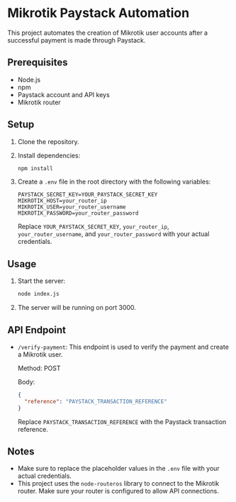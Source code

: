 # Mikrotik Paystack Automation

This project automates the creation of Mikrotik user accounts after a successful payment is made through Paystack.

## Prerequisites

-   Node.js
-   npm
-   Paystack account and API keys
-   Mikrotik router

## Setup

1.  Clone the repository.
2.  Install dependencies:

    ```bash
    npm install
    ```

3.  Create a `.env` file in the root directory with the following variables:

    ```
    PAYSTACK_SECRET_KEY=YOUR_PAYSTACK_SECRET_KEY
    MIKROTIK_HOST=your_router_ip
    MIKROTIK_USER=your_router_username
    MIKROTIK_PASSWORD=your_router_password
    ```

    Replace `YOUR_PAYSTACK_SECRET_KEY`, `your_router_ip`, `your_router_username`, and `your_router_password` with your actual credentials.

## Usage

1.  Start the server:

    ```bash
    node index.js
    ```

2.  The server will be running on port 3000.

## API Endpoint

-   `/verify-payment`: This endpoint is used to verify the payment and create a Mikrotik user.

    Method: POST

    Body:

    ```json
    {
      "reference": "PAYSTACK_TRANSACTION_REFERENCE"
    }
    ```

    Replace `PAYSTACK_TRANSACTION_REFERENCE` with the Paystack transaction reference.

## Notes

-   Make sure to replace the placeholder values in the `.env` file with your actual credentials.
-   This project uses the `node-routeros` library to connect to the Mikrotik router. Make sure your router is configured to allow API connections.
